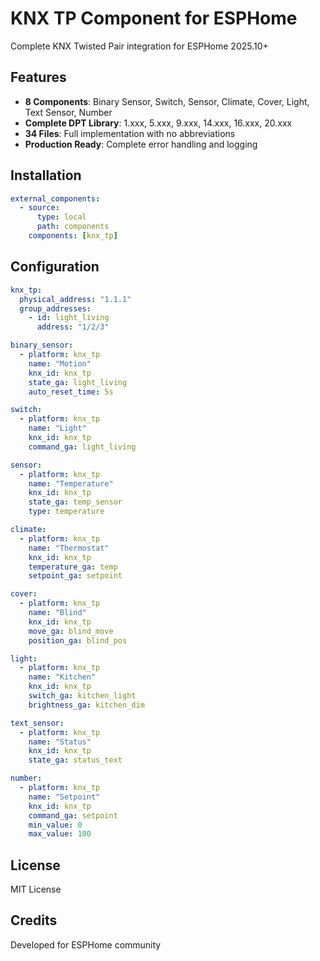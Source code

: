 # KNX TP Component for ESPHome

Complete KNX Twisted Pair integration for ESPHome 2025.10+

## Features

- **8 Components**: Binary Sensor, Switch, Sensor, Climate, Cover, Light, Text Sensor, Number
- **Complete DPT Library**: 1.xxx, 5.xxx, 9.xxx, 14.xxx, 16.xxx, 20.xxx
- **34 Files**: Full implementation with no abbreviations
- **Production Ready**: Complete error handling and logging

## Installation

```yaml
external_components:
  - source:
      type: local
      path: components
    components: [knx_tp]
```

## Configuration

```yaml
knx_tp:
  physical_address: "1.1.1"
  group_addresses:
    - id: light_living
      address: "1/2/3"

binary_sensor:
  - platform: knx_tp
    name: "Motion"
    knx_id: knx_tp
    state_ga: light_living
    auto_reset_time: 5s

switch:
  - platform: knx_tp
    name: "Light"
    knx_id: knx_tp
    command_ga: light_living

sensor:
  - platform: knx_tp
    name: "Temperature"
    knx_id: knx_tp
    state_ga: temp_sensor
    type: temperature

climate:
  - platform: knx_tp
    name: "Thermostat"
    knx_id: knx_tp
    temperature_ga: temp
    setpoint_ga: setpoint

cover:
  - platform: knx_tp
    name: "Blind"
    knx_id: knx_tp
    move_ga: blind_move
    position_ga: blind_pos

light:
  - platform: knx_tp
    name: "Kitchen"
    knx_id: knx_tp
    switch_ga: kitchen_light
    brightness_ga: kitchen_dim

text_sensor:
  - platform: knx_tp
    name: "Status"
    knx_id: knx_tp
    state_ga: status_text

number:
  - platform: knx_tp
    name: "Setpoint"
    knx_id: knx_tp
    command_ga: setpoint
    min_value: 0
    max_value: 100
```

## License

MIT License

## Credits

Developed for ESPHome community
